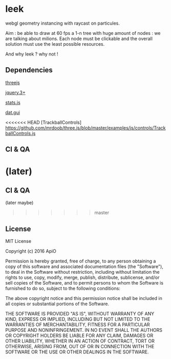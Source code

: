 # leek
webgl geometry instancing with raycast on particules.

Aim : be able to draw at 60 fps a 1-n tree with huge amount of nodes : we are talking about milions. Each node must be clickable and the overall solution must use the least possible resources.

And why leek ? why not !

## Dependencies
[threejs](https://threejs.org/)

[jquery.3+](https://jquery.com/)

[stats.js](https://github.com/mrdoob/stats.js)

[dat.gui](https://workshop.chromeexperiments.com/examples/gui/#1--Basic-Usage)

<<<<<<< HEAD
[TrackballControls] https://github.com/mrdoob/three.js/blob/master/examples/js/controls/TrackballControls.js

## CI & QA
(later)
=======
## CI & QA
(later maybe)
>>>>>>> master

## License

MIT License

Copyright (c) 2016 ApiO

Permission is hereby granted, free of charge, to any person obtaining a copy
of this software and associated documentation files (the "Software"), to deal
in the Software without restriction, including without limitation the rights
to use, copy, modify, merge, publish, distribute, sublicense, and/or sell
copies of the Software, and to permit persons to whom the Software is
furnished to do so, subject to the following conditions:

The above copyright notice and this permission notice shall be included in all
copies or substantial portions of the Software.

THE SOFTWARE IS PROVIDED "AS IS", WITHOUT WARRANTY OF ANY KIND, EXPRESS OR
IMPLIED, INCLUDING BUT NOT LIMITED TO THE WARRANTIES OF MERCHANTABILITY,
FITNESS FOR A PARTICULAR PURPOSE AND NONINFRINGEMENT. IN NO EVENT SHALL THE
AUTHORS OR COPYRIGHT HOLDERS BE LIABLE FOR ANY CLAIM, DAMAGES OR OTHER
LIABILITY, WHETHER IN AN ACTION OF CONTRACT, TORT OR OTHERWISE, ARISING FROM,
OUT OF OR IN CONNECTION WITH THE SOFTWARE OR THE USE OR OTHER DEALINGS IN THE
SOFTWARE.
